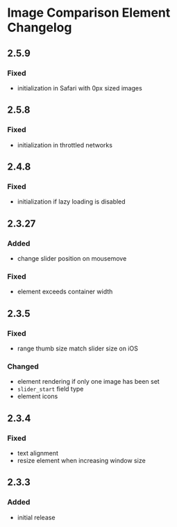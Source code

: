 # Image Comparison Element Changelog

## 2.5.9

### Fixed

- initialization in Safari with 0px sized images

## 2.5.8

### Fixed

- initialization in throttled networks

## 2.4.8

### Fixed

- initialization if lazy loading is disabled

## 2.3.27

### Added

- change slider position on mousemove

### Fixed

- element exceeds container width

## 2.3.5

### Fixed

- range thumb size match slider size on iOS

### Changed

- element rendering if only one image has been set
- `slider_start` field type
- element icons

## 2.3.4

### Fixed

- text alignment
- resize element when increasing window size

## 2.3.3

### Added

- initial release
